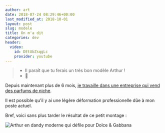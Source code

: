 ```yaml
---
author: art
date: 2018-07-24 08:29:46+00:00
last_modified_at: 2018-10-01
layout: post
slug: modele
title: On m'a dit
categories: dev
header:  
  video:  
    id: DEtUbZsqgLc  
    provider: youtube  
---
```



> - Il paraît que tu ferais un très bon modèle Arthur !
> - 🤔

Depuis maintenant plus de 6 mois, [je travaille dans une entreprise qui vend des
parfums de niche](https://arthurlacoste.com/premiere-avenue/).

Il est possible qu'il y ai une légère déformation professionelle dûe à mon poste
actuel.

Bref, voici sans plus tarder le résultat de ce petit montage :

![Arthur en dandy moderne qui défile pour Dolce & Gabbana](https://static.irz.fr/2018/07/dandg-art.png)

